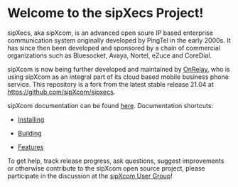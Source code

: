 # Welcome to the sipXecs Project!

sipXecs, aka sipXcom, is an advanced open soure IP based enterprise communication system originally developed by PingTel in the early 2000s. It has since then been developed and sponsored by a chain of commercial organizations such as Bluesocket, Avaya, Nortel, eZuce and CoreDial. 

sipXcom is now being further developed and maintained by [OnRelay](https://www.onrelay.com), who is using sipXcom as an integral part of its cloud based mobile business phone service. This repository is a fork from the latest stable release 21.04 at https://github.com/sipXcom/sipxecs. 

sipXcom documentation can be found <a target="_blank" href="https://onrelay.github.io/sipxecs">here</a>. Documentation shortcuts:

- <a target="_blank" href="https://onrelay.github.io/sipxecs/installing.html">Installing</a>

- <a target="_blank" href="https://onrelay.github.io/sipxecs/building.html">Building</a>

- <a target="_blank" href="https://onrelay.github.io/sipxecs/features.html">Features</a>

To get help, track release progress, ask questions, suggest improvements or otherwise contribute to the sipXcom open source project, please participate in the discussion at the <a target="_blank" href="https://groups.google.com/g/sipxcom-users">sipXcom User Group</a>!







